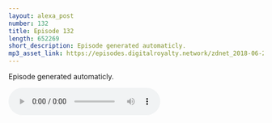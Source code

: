 ```yaml
---
layout: alexa_post
number: 132
title: Episode 132
length: 652269
short_description: Episode generated automaticly.
mp3_asset_link: https://episodes.digitalroyalty.network/zdnet_2018-06-23_01-00-08.mp3
---
```


Episode generated automaticly.

<audio controls>
    <source src="{{ page.mp3_asset_link }}" type="audio/mpeg">
</audio>
